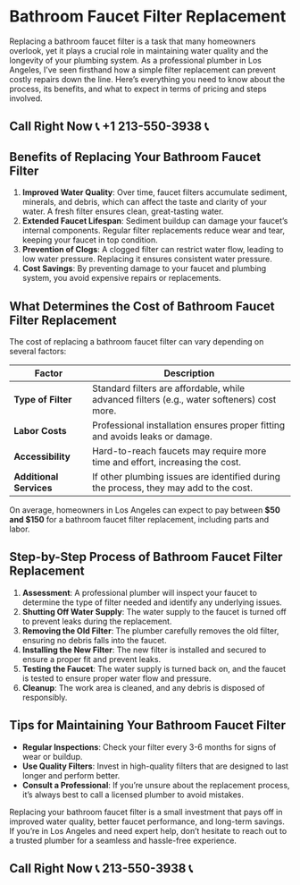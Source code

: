 # Bathroom Faucet Filter Replacement  

Replacing a bathroom faucet filter is a task that many homeowners overlook, yet it plays a crucial role in maintaining water quality and the longevity of your plumbing system. As a professional plumber in Los Angeles, I’ve seen firsthand how a simple filter replacement can prevent costly repairs down the line. Here’s everything you need to know about the process, its benefits, and what to expect in terms of pricing and steps involved.  

## Call Right Now 📞 +1 213-550-3938 📞

## Benefits of Replacing Your Bathroom Faucet Filter  

1. **Improved Water Quality**: Over time, faucet filters accumulate sediment, minerals, and debris, which can affect the taste and clarity of your water. A fresh filter ensures clean, great-tasting water.  
2. **Extended Faucet Lifespan**: Sediment buildup can damage your faucet’s internal components. Regular filter replacements reduce wear and tear, keeping your faucet in top condition.  
3. **Prevention of Clogs**: A clogged filter can restrict water flow, leading to low water pressure. Replacing it ensures consistent water pressure.  
4. **Cost Savings**: By preventing damage to your faucet and plumbing system, you avoid expensive repairs or replacements.  

## What Determines the Cost of Bathroom Faucet Filter Replacement  

The cost of replacing a bathroom faucet filter can vary depending on several factors:  

| **Factor**               | **Description**                                                                 |
|---------------------------|---------------------------------------------------------------------------------|
| **Type of Filter**         | Standard filters are affordable, while advanced filters (e.g., water softeners) cost more. |
| **Labor Costs**            | Professional installation ensures proper fitting and avoids leaks or damage.    |
| **Accessibility**          | Hard-to-reach faucets may require more time and effort, increasing the cost.     |
| **Additional Services**   | If other plumbing issues are identified during the process, they may add to the cost. |

On average, homeowners in Los Angeles can expect to pay between **$50 and $150** for a bathroom faucet filter replacement, including parts and labor.  

## Step-by-Step Process of Bathroom Faucet Filter Replacement  

1. **Assessment**: A professional plumber will inspect your faucet to determine the type of filter needed and identify any underlying issues.  
2. **Shutting Off Water Supply**: The water supply to the faucet is turned off to prevent leaks during the replacement.  
3. **Removing the Old Filter**: The plumber carefully removes the old filter, ensuring no debris falls into the faucet.  
4. **Installing the New Filter**: The new filter is installed and secured to ensure a proper fit and prevent leaks.  
5. **Testing the Faucet**: The water supply is turned back on, and the faucet is tested to ensure proper water flow and pressure.  
6. **Cleanup**: The work area is cleaned, and any debris is disposed of responsibly.  

## Tips for Maintaining Your Bathroom Faucet Filter  

- **Regular Inspections**: Check your filter every 3-6 months for signs of wear or buildup.  
- **Use Quality Filters**: Invest in high-quality filters that are designed to last longer and perform better.  
- **Consult a Professional**: If you’re unsure about the replacement process, it’s always best to call a licensed plumber to avoid mistakes.  

Replacing your bathroom faucet filter is a small investment that pays off in improved water quality, better faucet performance, and long-term savings. If you’re in Los Angeles and need expert help, don’t hesitate to reach out to a trusted plumber for a seamless and hassle-free experience.
## Call Right Now 📞 213-550-3938 📞